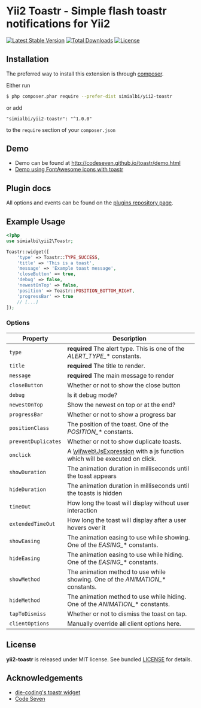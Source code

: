 # Yii2 Toastr - Simple flash toastr notifications for Yii2

[![Latest Stable Version](https://poser.pugx.org/simialbi/yii2-toastr/v/stable?format=flat-square)](https://packagist.org/packages/simialbi/yii2-toastr)
[![Total Downloads](https://poser.pugx.org/simialbi/yii2-toastr/downloads?format=flat-square)](https://packagist.org/packages/simialbi/yii2-toastr)
[![License](https://poser.pugx.org/simialbi/yii2-toastr/license?format=flat-square)](https://packagist.org/packages/simialbi/yii2-toastr)

## Installation

The preferred way to install this extension is through [composer](http://getcomposer.org/download/).

Either run

```bash
$ php composer.phar require --prefer-dist simialbi/yii2-toastr
```

or add

```
"simialbi/yii2-toastr": "^1.0.0"
```

to the ```require``` section of your `composer.json`

## Demo
* Demo can be found at http://codeseven.github.io/toastr/demo.html
* [Demo using FontAwesome icons with toastr](http://plnkr.co/edit/6W9URNyyp2ItO4aUWzBB?p=preview)

## Plugin docs
All options and events can be found on the [plugins repository page](https://github.com/CodeSeven/toastr).

## Example Usage

```php
<?php
use simialbi\yii2\Toastr;

Toastr::widget([
    'type' => Toastr::TYPE_SUCCESS,
    'title' => 'This is a toast',
    'message' => 'Example toast message',
    'closeButton' => true,
    'debug' => false,
    'newestOnTop' => false,
    'position' => Toastr::POSITION_BOTTOM_RIGHT,
    'progressBar' => true
    // [...]
]);
```

### Options
| Property            | Description                                                                                                                                  |
|---------------------|----------------------------------------------------------------------------------------------------------------------------------------------|
| `type`              | **required** The alert type. This is one of the *ALERT_TYPE_** constants.                                                                    |
| `title`             | **required** The title to render.                                                                                                            |
| `message`           | **required** The main message to render                                                                                                      |
| `closeButton`       | Whether or not to show the close button                                                                                                      |
| `debug`             | Is it debug mode?                                                                                                                            |
| `newestOnTop`       | Show the newest on top or at the end?                                                                                                        |
| `progressBar`       | Whether or not to show a progress bar                                                                                                        |
| `positionClass`     | The position of the toast. One of the *POSITION_** constants.                                                                                |
| `preventDuplicates` | Whether or not to show duplicate toasts.                                                                                                     |
| `onclick`           | A [\yii\web\JsExpression](https://www.yiiframework.com/doc/api/2.0/yii-web-jsexpression) with a js function which will be executed on click. |
| `showDuration`      | The animation duration in milliseconds until the toast appears                                                                               |
| `hideDuration`      | The animation duration in milliseconds until the toasts is hidden                                                                            |
| `timeOut`           | How long the toast will display without user interaction                                                                                     |
| `extendedTimeOut`   | How long the toast will display after a user hovers over it                                                                                  |
| `showEasing`        | The animation easing to use while showing. One of the *EASING_** constants.                                                                  |
| `hideEasing`        | The animation easing to use while hiding. One of the *EASING_** constants.                                                                   |
| `showMethod`        | The animation method to use while showing. One of the *ANIMATION_** constants.                                                               |
| `hideMethod`        | The animation method to use while hiding. One of the *ANIMATION_** constants.                                                                |
| `tapToDismiss`      | Whether or not to dismiss the toast on tap.                                                                                                  |
| `clientOptions`     | Manually override all client options here.                                                                                                   |


## License

**yii2-toastr** is released under MIT license. See bundled [LICENSE](LICENSE) for details.

## Acknowledgements
* [die-coding's toastr widget](https://github.com/die-coding/yii2-toastr)
* [Code Seven](https://github.com/CodeSeven/toastr)
